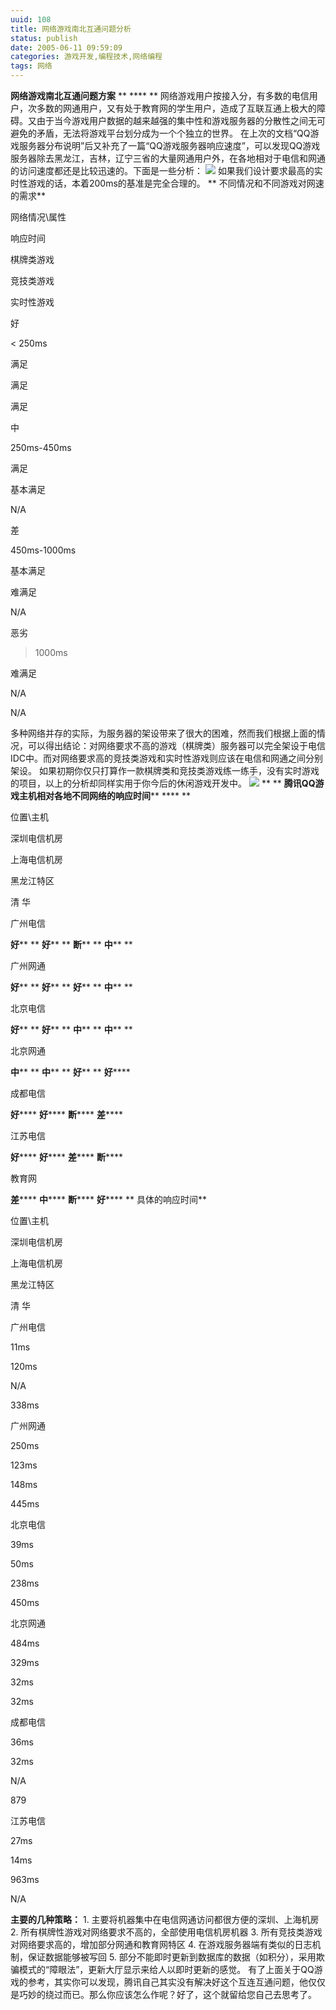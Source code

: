 ```yaml
---
uuid: 108
title: 网络游戏南北互通问题分析
status: publish
date: 2005-06-11 09:59:09
categories: 游戏开发,编程技术,网络编程
tags: 网络
---
```

**网络游戏南北互通问题方案** ** **** ** 网络游戏用户按接入分，有多数的电信用户，次多数的网通用户，又有处于教育网的学生用户，造成了互联互通上极大的障碍。又由于当今游戏用户数据的越来越强的集中性和游戏服务器的分散性之间无可避免的矛盾，无法将游戏平台划分成为一个个独立的世界。 在上次的文档“QQ游戏服务器分布说明”后又补充了一篇“QQ游戏服务器响应速度”，可以发现QQ游戏服务器除去黑龙江，吉林，辽宁三省的大量网通用户外，在各地相对于电信和网通的访问速度都还是比较迅速的。下面是一些分析：  ![](https://skywind3000.github.io/images/blog/wp-content/2011/04/dddd1.jpg) 如果我们设计要求最高的实时性游戏的话，本着200ms的基准是完全合理的。 ** 不同情况和不同游戏对网速的需求**

网络情况\属性

响应时间

棋牌类游戏

竞技类游戏

实时性游戏

好

< 250ms

满足

满足

满足

中

250ms-450ms

满足

基本满足

N/A

差

450ms-1000ms

基本满足

难满足

N/A

恶劣

> 1000ms

难满足

N/A

N/A

多种网络并存的实际，为服务器的架设带来了很大的困难，然而我们根据上面的情况，可以得出结论：对网络要求不高的游戏（棋牌类）服务器可以完全架设于电信IDC中。而对网络要求高的竞技类游戏和实时性游戏则应该在电信和网通之间分别架设。 如果初期你仅只打算作一款棋牌类和竞技类游戏练一练手，没有实时游戏的项目，以上的分析却同样实用于你今后的休闲游戏开发中。
![](https://skywind3000.github.io/images/blog/wp-content/2011/04/vvv1.jpg) ** ** **腾讯****QQ****游戏主机相对各地不同网络的响应时间**** **** **

位置\主机

深圳电信机房

上海电信机房

黑龙江特区

清 华

广州电信

**好**** **
**好**** **
**断**** **
**中**** **

广州网通

**好**** **
**好**** **
**好**** **
**中**** **

北京电信

**好**** **
**好**** **
**中**** **
**中**** **

北京网通

**中**** **
**中**** **
**好**** **
**好******

成都电信

**好******
**好******
**断******
**差******

江苏电信

**好******
**好******
**差******
**断******

教育网

**差******
**中******
**断******
**好******
** 具体的响应时间**

位置\主机

深圳电信机房

上海电信机房

黑龙江特区

清 华

广州电信

11ms

120ms

N/A

338ms

广州网通

250ms

123ms

148ms

445ms

北京电信

39ms

50ms

238ms

450ms

北京网通

484ms

329ms

32ms

32ms

成都电信

36ms

32ms

N/A

879

江苏电信

27ms

14ms

963ms

N/A

**主要的几种策略：** 1\. 主要将机器集中在电信网通访问都很方便的深圳、上海机房 2\. 所有棋牌性游戏对网络要求不高的，全部使用电信机房机器 3\. 所有竞技类游戏对网络要求高的，增加部分网通和教育网特区 4\. 在游戏服务器端有类似的日志机制，保证数据能够被写回 5\. 部分不能即时更新到数据库的数据（如积分），采用欺骗模式的“障眼法”，更新大厅显示来给人以即时更新的感觉。 有了上面关于QQ游戏的参考，其实你可以发现，腾讯自己其实没有解决好这个互连互通问题，他仅仅是巧妙的绕过而已。那么你应该怎么作呢？好了，这个就留给您自己去思考了。

